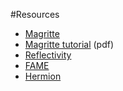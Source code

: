 #Resources


- [Magritte](http://www.lukas-renggli.ch/smalltalk/magritte)
- [Magritte tutorial](http://www.lukas-renggli.ch/smalltalk/magritte/tutorial.pdf) (pdf)
- [Reflectivity](%base_url%/research/reflectivity)
- [FAME](%base_url%/wiki/projects/archive/fame)
- [Hermion](%base_url%/research/hermion)
